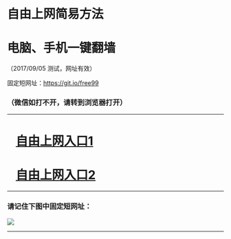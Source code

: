 ﻿# 自由上网简易方法

# 电脑、手机一键翻墙

（2017/09/05 测试，网址有效）

固定短网址：https://git.io/free99

### （微信如打不开，请转到浏览器打开）


***





# &nbsp;&nbsp; <a href="http://ft120911471.fwq-tz1001.xyz/fwqtz01.html?t=090500127095 " target="_blank">自由上网入口1</a>
# &nbsp;&nbsp; <a href="http://ft1518121185.fwq-tz1002.xyz/fwqtz02.html?t=090500111879 " target="_blank">自由上网入口2</a>
***

### 请记住下图中固定短网址：

<img src="https://s3-us-west-2.amazonaws.com/fwq-1001/yjfq-20170905okok.png" /> 


***

